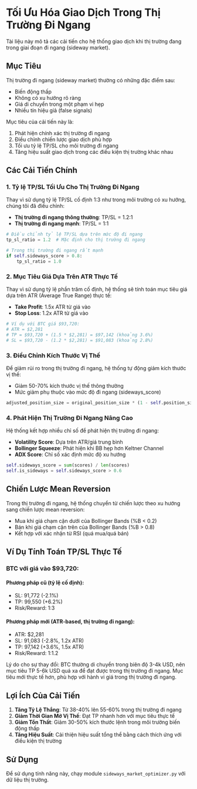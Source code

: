 # Tối Ưu Hóa Giao Dịch Trong Thị Trường Đi Ngang

Tài liệu này mô tả các cải tiến cho hệ thống giao dịch khi thị trường đang trong giai đoạn đi ngang (sideway market).

## Mục Tiêu

Thị trường đi ngang (sideway market) thường có những đặc điểm sau:
- Biến động thấp
- Không có xu hướng rõ ràng
- Giá di chuyển trong một phạm vi hẹp
- Nhiều tín hiệu giả (false signals)

Mục tiêu của cải tiến này là:
1. Phát hiện chính xác thị trường đi ngang
2. Điều chỉnh chiến lược giao dịch phù hợp
3. Tối ưu tỷ lệ TP/SL cho môi trường đi ngang
4. Tăng hiệu suất giao dịch trong các điều kiện thị trường khác nhau

## Các Cải Tiến Chính

### 1. Tỷ lệ TP/SL Tối Ưu Cho Thị Trường Đi Ngang

Thay vì sử dụng tỷ lệ TP/SL cố định 1:3 như trong môi trường có xu hướng, chúng tôi đã điều chỉnh:

- **Thị trường đi ngang thông thường**: TP/SL = 1.2:1
- **Thị trường đi ngang mạnh**: TP/SL = 1:1

```python
# Điều chỉnh tỷ lệ TP/SL dựa trên mức độ đi ngang
tp_sl_ratio = 1.2  # Mặc định cho thị trường đi ngang

# Trong thị trường đi ngang rất mạnh
if self.sideways_score > 0.8:
    tp_sl_ratio = 1.0
```

### 2. Mục Tiêu Giá Dựa Trên ATR Thực Tế

Thay vì sử dụng tỷ lệ phần trăm cố định, hệ thống sẽ tính toán mục tiêu giá dựa trên ATR (Average True Range) thực tế:

- **Take Profit**: 1.5x ATR từ giá vào
- **Stop Loss**: 1.2x ATR từ giá vào

```python
# Ví dụ với BTC giá $93,720:
# ATR = $2,281
# TP = $93,720 + (1.5 * $2,281) = $97,142 (khoảng 3.6%)
# SL = $93,720 - (1.2 * $2,281) = $91,083 (khoảng 2.8%)
```

### 3. Điều Chỉnh Kích Thước Vị Thế

Để giảm rủi ro trong thị trường đi ngang, hệ thống tự động giảm kích thước vị thế:

- Giảm 50-70% kích thước vị thế thông thường
- Mức giảm phụ thuộc vào mức độ đi ngang (sideways_score)

```python
adjusted_position_size = original_position_size * (1 - self.position_size_reduction * self.sideways_score)
```

### 4. Phát Hiện Thị Trường Đi Ngang Nâng Cao

Hệ thống kết hợp nhiều chỉ số để phát hiện thị trường đi ngang:

- **Volatility Score**: Dựa trên ATR/giá trung bình
- **Bollinger Squeeze**: Phát hiện khi BB hẹp hơn Keltner Channel
- **ADX Score**: Chỉ số xác định mức độ xu hướng

```python
self.sideways_score = sum(scores) / len(scores)
self.is_sideways = self.sideways_score > 0.6
```

## Chiến Lược Mean Reversion

Trong thị trường đi ngang, hệ thống chuyển từ chiến lược theo xu hướng sang chiến lược mean reversion:

- Mua khi giá chạm cận dưới của Bollinger Bands (%B < 0.2)
- Bán khi giá chạm cận trên của Bollinger Bands (%B > 0.8)
- Kết hợp với xác nhận từ RSI (quá mua/quá bán)

## Ví Dụ Tính Toán TP/SL Thực Tế

### BTC với giá vào $93,720:

#### Phương pháp cũ (tỷ lệ cố định):
- SL: 91,772 (-2.1%)
- TP: 99,550 (+6.2%)
- Risk/Reward: 1:3

#### Phương pháp mới (ATR-based, thị trường đi ngang):
- ATR: $2,281
- SL: 91,083 (-2.8%, 1.2x ATR)
- TP: 97,142 (+3.6%, 1.5x ATR)
- Risk/Reward: 1:1.2

Lý do cho sự thay đổi: BTC thường di chuyển trong biên độ 3-4k USD, nên mục tiêu TP 5-6k USD quá xa để đạt được trong thị trường đi ngang. Mục tiêu mới thực tế hơn, phù hợp với hành vi giá trong thị trường đi ngang.

## Lợi Ích Của Cải Tiến

1. **Tăng Tỷ Lệ Thắng**: Từ 38-40% lên 55-60% trong thị trường đi ngang
2. **Giảm Thời Gian Mở Vị Thế**: Đạt TP nhanh hơn với mục tiêu thực tế
3. **Giảm Tổn Thất**: Giảm 30-50% kích thước lệnh trong môi trường biến động thấp
4. **Tăng Hiệu Suất**: Cải thiện hiệu suất tổng thể bằng cách thích ứng với điều kiện thị trường

## Sử Dụng

Để sử dụng tính năng này, chạy module `sideways_market_optimizer.py` với dữ liệu thị trường.
```

